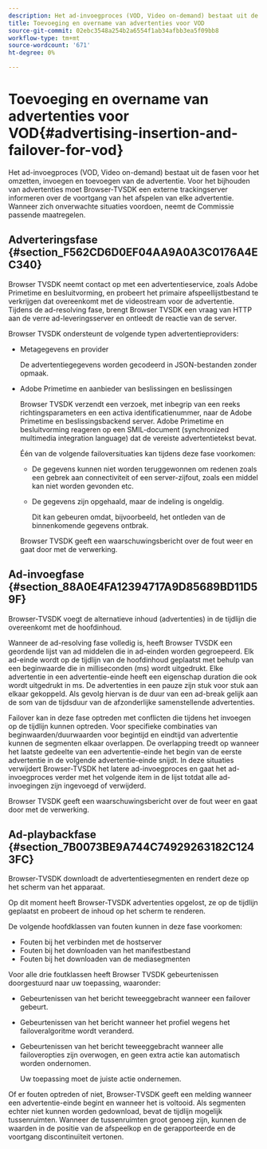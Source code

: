 ```yaml
---
description: Het ad-invoegproces (VOD, Video on-demand) bestaat uit de fasen voor het omzetten, invoegen en toevoegen van de advertentie. Voor het bijhouden van advertenties moet Browser-TVSDK een externe trackingserver informeren over de voortgang van het afspelen van elke advertentie. Wanneer zich onverwachte situaties voordoen, neemt de Commissie passende maatregelen.
title: Toevoeging en overname van advertenties voor VOD
source-git-commit: 02ebc3548a254b2a6554f1ab34afbb3ea5f09bb8
workflow-type: tm+mt
source-wordcount: '671'
ht-degree: 0%

---
```


# Toevoeging en overname van advertenties voor VOD{#advertising-insertion-and-failover-for-vod}

Het ad-invoegproces (VOD, Video on-demand) bestaat uit de fasen voor het omzetten, invoegen en toevoegen van de advertentie. Voor het bijhouden van advertenties moet Browser-TVSDK een externe trackingserver informeren over de voortgang van het afspelen van elke advertentie. Wanneer zich onverwachte situaties voordoen, neemt de Commissie passende maatregelen.

## Adverteringsfase {#section_F562CD6D0EF04AA9A0A3C0176A4EC340}

Browser TVSDK neemt contact op met een advertentieservice, zoals Adobe Primetime en besluitvorming, en probeert het primaire afspeellijstbestand te verkrijgen dat overeenkomt met de videostream voor de advertentie. Tijdens de ad-resolving fase, brengt Browser TVSDK een vraag van HTTP aan de verre ad-leveringsserver en ontleedt de reactie van de server.

Browser TVSDK ondersteunt de volgende typen advertentieproviders:

* Metagegevens en provider

  De advertentiegegevens worden gecodeerd in JSON-bestanden zonder opmaak.
* Adobe Primetime en aanbieder van beslissingen en beslissingen

  Browser TVSDK verzendt een verzoek, met inbegrip van een reeks richtingsparameters en een activa identificatienummer, naar de Adobe Primetime en beslissingsbackend server. Adobe Primetime en besluitvorming reageren op een SMIL-document (synchronized multimedia integration language) dat de vereiste advertentietekst bevat.

  Één van de volgende failoversituaties kan tijdens deze fase voorkomen:

   * De gegevens kunnen niet worden teruggewonnen om redenen zoals een gebrek aan connectiviteit of een server-zijfout, zoals een middel kan niet worden gevonden etc.
   * De gegevens zijn opgehaald, maar de indeling is ongeldig.

     Dit kan gebeuren omdat, bijvoorbeeld, het ontleden van de binnenkomende gegevens ontbrak.

  Browser TVSDK geeft een waarschuwingsbericht over de fout weer en gaat door met de verwerking.

## Ad-invoegfase {#section_88A0E4FA12394717A9D85689BD11D59F}

Browser-TVSDK voegt de alternatieve inhoud (advertenties) in de tijdlijn die overeenkomt met de hoofdinhoud.

Wanneer de ad-resolving fase volledig is, heeft Browser TVSDK een geordende lijst van ad middelen die in ad-einden worden gegroepeerd. Elk ad-einde wordt op de tijdlijn van de hoofdinhoud geplaatst met behulp van een beginwaarde die in milliseconden (ms) wordt uitgedrukt. Elke advertentie in een advertentie-einde heeft een eigenschap duration die ook wordt uitgedrukt in ms. De advertenties in een pauze zijn stuk voor stuk aan elkaar gekoppeld. Als gevolg hiervan is de duur van een ad-break gelijk aan de som van de tijdsduur van de afzonderlijke samenstellende advertenties.

Failover kan in deze fase optreden met conflicten die tijdens het invoegen op de tijdlijn kunnen optreden. Voor specifieke combinaties van beginwaarden/duurwaarden voor begintijd en eindtijd van advertentie kunnen de segmenten elkaar overlappen. De overlapping treedt op wanneer het laatste gedeelte van een advertentie-einde het begin van de eerste advertentie in de volgende advertentie-einde snijdt. In deze situaties verwijdert Browser-TVSDK het latere ad-invoegproces en gaat het ad-invoegproces verder met het volgende item in de lijst totdat alle ad-invoegingen zijn ingevoegd of verwijderd.

Browser TVSDK geeft een waarschuwingsbericht over de fout weer en gaat door met de verwerking.

## Ad-playbackfase {#section_7B0073BE9A744C74929263182C1243FC}

Browser-TVSDK downloadt de advertentiesegmenten en rendert deze op het scherm van het apparaat.

Op dit moment heeft Browser-TVSDK advertenties opgelost, ze op de tijdlijn geplaatst en probeert de inhoud op het scherm te renderen.

De volgende hoofdklassen van fouten kunnen in deze fase voorkomen:

* Fouten bij het verbinden met de hostserver
* Fouten bij het downloaden van het manifestbestand
* Fouten bij het downloaden van de mediasegmenten

Voor alle drie foutklassen heeft Browser TVSDK gebeurtenissen doorgestuurd naar uw toepassing, waaronder:

* Gebeurtenissen van het bericht teweeggebracht wanneer een failover gebeurt.
* Gebeurtenissen van het bericht wanneer het profiel wegens het failoveralgoritme wordt veranderd.
* Gebeurtenissen van het bericht teweeggebracht wanneer alle failoveropties zijn overwogen, en geen extra actie kan automatisch worden ondernomen.

  Uw toepassing moet de juiste actie ondernemen.

Of er fouten optreden of niet, Browser-TVSDK geeft een melding wanneer een advertentie-einde begint en wanneer het is voltooid. Als segmenten echter niet kunnen worden gedownload, bevat de tijdlijn mogelijk tussenruimten. Wanneer de tussenruimten groot genoeg zijn, kunnen de waarden in de positie van de afspeelkop en de gerapporteerde en de voortgang discontinuïteit vertonen.
